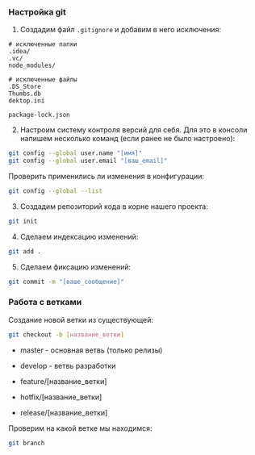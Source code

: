 ### Настройка git
1. Создадим файл `.gitignore` и добавим в него исключения:
```gitignore
# исключенные папки
.idea/
.vc/
node_modules/

# исключенные файлы
.DS_Store
Thumbs.db
dektop.ini

package-lock.json
```

2. Настроим систему контроля версий для себя. Для это в консоли напишем несколько команд (если ранее не было настроено):
```bash
git config --global user.name "[имя]"
git config --global user.email "[ваш_email]"
```

Проверить применились ли изменения в конфигурации:
```bash
git config --global --list
```

3. Создадим репозиторий кода в корне нашего проекта:
```bash
git init
```
4. Сделаем индексацию изменений:
```bash
git add .
```
5. Сделаем фиксацию изменений:
```bash
git commit -m "[ваше_сообщение]"
```

### Работа с ветками
Создание новой ветки из существующей: 
```bash
git checkout -b [название_ветки]
```

* master - основная ветвь (только релизы)
* develop - ветвь разработки


* feature/[название_ветки]
* hotfix/[название_ветки]
* release/[название_ветки]

Проверим на какой ветке мы находимся:
```bash
git branch
```